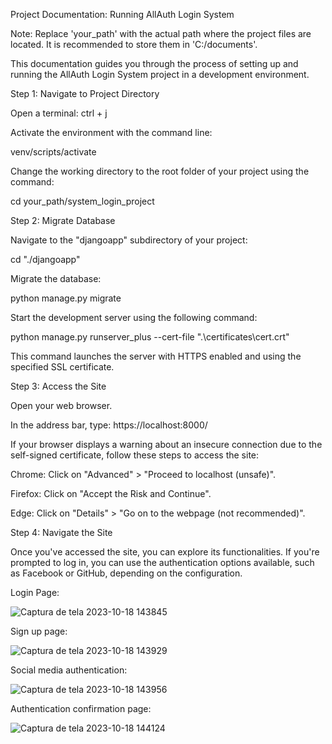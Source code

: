Project Documentation: Running AllAuth Login System

Note: Replace 'your_path' with the actual path where the project files are located. It is recommended to store them in 'C:/documents'.

This documentation guides you through the process of setting up and running the AllAuth Login System project in a development environment.

Step 1: Navigate to Project Directory

Open a terminal: ctrl + j

Activate the environment with the command line:

venv/scripts/activate

Change the working directory to the root folder of your project using the command:

cd your_path/system_login_project

Step 2: Migrate Database

Navigate to the "djangoapp" subdirectory of your project:

cd "./djangoapp"

Migrate the database:

python manage.py migrate

Start the development server using the following command:

python manage.py runserver_plus --cert-file ".\certificates\cert.crt"

This command launches the server with HTTPS enabled and using the specified SSL certificate.

Step 3: Access the Site

Open your web browser.

In the address bar, type: https://localhost:8000/

If your browser displays a warning about an insecure connection due to the self-signed certificate, follow these steps to access the site:

Chrome: Click on "Advanced" > "Proceed to localhost (unsafe)".

Firefox: Click on "Accept the Risk and Continue".

Edge: Click on "Details" > "Go on to the webpage (not recommended)".

Step 4: Navigate the Site

Once you've accessed the site, you can explore its functionalities. If you're prompted to log in, you can use the authentication options available, such as Facebook or GitHub, depending on the configuration.


Login Page:

![Captura de tela 2023-10-18 143845](https://github.com/luanalouza/System_login_Django-project/assets/95712511/aefd8512-ac69-4246-ba44-fd403aa6f3bb)


Sign up page:

![Captura de tela 2023-10-18 143929](https://github.com/luanalouza/System_login_Django-project/assets/95712511/d58d682d-39ce-426b-a350-411d16c85bf9)


Social  media authentication:

![Captura de tela 2023-10-18 143956](https://github.com/luanalouza/System_login_Django-project/assets/95712511/d860345d-36ef-437e-af42-790ddeac8c47)


Authentication confirmation page:

![Captura de tela 2023-10-18 144124](https://github.com/luanalouza/System_login_Django-project/assets/95712511/383ca683-069a-4a81-badb-dc785489f3be)


